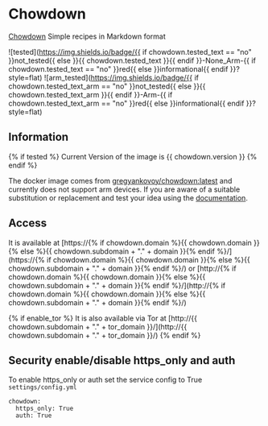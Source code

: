 # Chowdown

[Chowdown](https://hub.docker.com/r/gregyankovoy/chowdown)  Simple recipes in Markdown format

![tested](https://img.shields.io/badge/{{ if chowdown.tested_text == "no" }}not_tested{{ else }}{{ chowdown.tested_text }}{{ endif }}-None_Arm-{{ if chowdown.tested_text == "no" }}red{{ else }}informational{{ endif }}?style=flat)
![arm_tested](https://img.shields.io/badge/{{ if chowdown.tested_text_arm == "no" }}not_tested{{ else }}{{ chowdown.tested_text_arm }}{{ endif }}-Arm-{{ if chowdown.tested_text_arm == "no" }}red{{ else }}informational{{ endif }}?style=flat)

## Information

{% if tested %}
Current Version of the image is {{ chowdown.version }}
{% endif %}

The docker image comes from [gregyankovoy/chowdown:latest](https://hub.docker.com/r/gregyankovoy/chowdown)
and currently does not support arm devices.
If you are aware of a suitable substitution or replacement and test your idea using the [documentation](dev/Adding-Services.md).

## Access

It is available at [https://{% if chowdown.domain %}{{ chowdown.domain }}{% else %}{{ chowdown.subdomain + "." + domain }}{% endif %}/](https://{% if chowdown.domain %}{{ chowdown.domain }}{% else %}{{ chowdown.subdomain + "." + domain }}{% endif %}/) or [http://{% if chowdown.domain %}{{ chowdown.domain }}{% else %}{{ chowdown.subdomain + "." + domain }}{% endif %}/](http://{% if chowdown.domain %}{{ chowdown.domain }}{% else %}{{ chowdown.subdomain + "." + domain }}{% endif %}/)

{% if enable_tor %}
It is also available via Tor at [http://{{ chowdown.subdomain + "." + tor_domain }}/](http://{{ chowdown.subdomain + "." + tor_domain }}/)
{% endif %}

## Security enable/disable https_only and auth

To enable https_only or auth set the service config to True
`settings/config.yml`

```
chowdown:
  https_only: True
  auth: True
```

